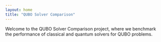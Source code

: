 ```yaml
---
layout: home
title: "QUBO Solver Comparison"
---
```


Welcome to the QUBO Solver Comparison project, where we benchmark the performance of classical and quantum solvers for QUBO problems.
